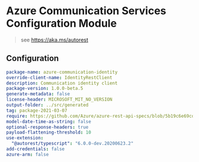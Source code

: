 # Azure Communication Services Configuration Module

> see https://aka.ms/autorest

## Configuration

```yaml
package-name: azure-communication-identity
override-client-name: IdentityRestClient
description: Communication identity client
package-version: 1.0.0-beta.5
generate-metadata: false
license-header: MICROSOFT_MIT_NO_VERSION
output-folder: ../src/generated
tag: package-2021-03-07
require: https://github.com/Azure/azure-rest-api-specs/blob/5b19c6e69cd2bb9dbe4e5c1237b2c5a175d90ca5/specification/communication/data-plane/readme.md
model-date-time-as-string: false
optional-response-headers: true
payload-flattening-threshold: 10
use-extension:
  "@autorest/typescript": "6.0.0-dev.20200623.2"
add-credentials: false
azure-arm: false
```
